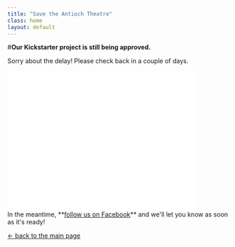 ```yaml
---
title: "Save the Antioch Theatre"
class: home
layout: default
---
```

<section class="kickstarter">
#<strong>Our Kickstarter project is still being approved.</strong>

Sorry about the delay! Please check back in a couple of days.

<iframe width="420" height="315" src="//www.youtube.com/embed/uMyCa35_mOg" frameborder="0" allowfullscreen></iframe>
<br>
In the meantime, **<a href="http://facebook.com/AntiochTheatre">follow us on Facebook</a>** and we'll let you know as soon as it's ready!

<a href="index.html">&larr; back to the main page</a>
</section>
